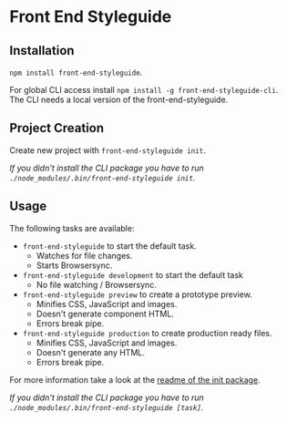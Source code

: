 # Front End Styleguide


## Installation

`npm install front-end-styleguide`.

For global CLI access install `npm install -g front-end-styleguide-cli`.  
The CLI needs a local version of the front-end-styleguide.



## Project Creation

Create new project with `front-end-styleguide init`.

*If you didn't install the CLI package you have to run `./node_modules/.bin/front-end-styleguide init`.*


## Usage

The following tasks are available:
* `front-end-styleguide` to start the default task.
  * Watches for file changes.
  * Starts Browsersync.
* `front-end-styleguide development` to start the default task
  * No file watching / Browsersync.
* `front-end-styleguide preview` to create a prototype preview.
  * Minifies CSS, JavaScript and images.
  * Doesn't generate component HTML.
  * Errors break pipe.
* `front-end-styleguide production` to create production ready files.
  * Minifies CSS, JavaScript and images.
  * Doesn't generate any HTML.
  * Errors break pipe.

For more information take a look at the [readme of the init package](https://github.com/mvsde/styleguide-init/blob/master/init/README.md).

*If you didn't install the CLI package you have to run `./node_modules/.bin/front-end-styleguide [task]`.*
